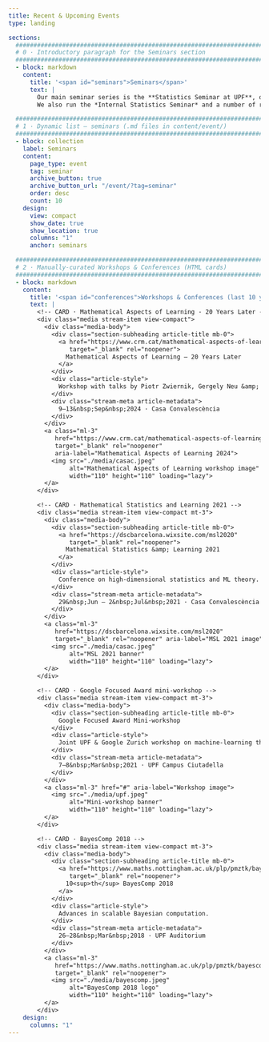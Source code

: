 ```yaml
---
title: Recent & Upcoming Events
type: landing

sections:
  ##############################################################################
  # 0 · Introductory paragraph for the Seminars section
  ##############################################################################
  - block: markdown
    content:
      title: '<span id="seminars">Seminars</span>'
      text: |
        Our main seminar series is the **Statistics Seminar at UPF**, organized by Chiara Amorino and Lorenzo Cappello.  
        We also run the *Internal Statistics Seminar* and a number of reading seminars.

  ##############################################################################
  # 1 · Dynamic list — seminars (.md files in content/event/)
  ##############################################################################
  - block: collection
    label: Seminars
    content:
      page_type: event
      tag: seminar
      archive_button: true
      archive_button_url: "/event/?tag=seminar"
      order: desc
      count: 10
    design:
      view: compact
      show_date: true
      show_location: true
      columns: "1"
      anchor: seminars     

  ##############################################################################
  # 2 · Manually-curated Workshops & Conferences (HTML cards)
  ##############################################################################
  - block: markdown
    content:
      title: '<span id="conferences">Workshops & Conferences (last 10 years)</span>'
      text: |
        <!-- CARD · Mathematical Aspects of Learning - 20 Years Later -->
        <div class="media stream-item view-compact">
          <div class="media-body">
            <div class="section-subheading article-title mb-0">
              <a href="https://www.crm.cat/mathematical-aspects-of-learning-theory/"
                 target="_blank" rel="noopener">
                Mathematical Aspects of Learning — 20 Years Later
              </a>
            </div>
            <div class="article-style">
              Workshop with talks by Piotr Zwiernik, Gergely Neu &amp; others.
            </div>
            <div class="stream-meta article-metadata">
              9–13&nbsp;Sep&nbsp;2024 · Casa Convalescència
            </div>
          </div>
          <a class="ml-3"
             href="https://www.crm.cat/mathematical-aspects-of-learning-theory/"
             target="_blank" rel="noopener"
             aria-label="Mathematical Aspects of Learning 2024">
            <img src="./media/casac.jpeg"
                 alt="Mathematical Aspects of Learning workshop image"
                 width="110" height="110" loading="lazy">
          </a>
        </div>

        <!-- CARD · Mathematical Statistics and Learning 2021 -->
        <div class="media stream-item view-compact mt-3">
          <div class="media-body">
            <div class="section-subheading article-title mb-0">
              <a href="https://dscbarcelona.wixsite.com/msl2020"
                 target="_blank" rel="noopener">
                Mathematical Statistics &amp; Learning 2021
              </a>
            </div>
            <div class="article-style">
              Conference on high-dimensional statistics and ML theory.
            </div>
            <div class="stream-meta article-metadata">
              29&nbsp;Jun – 2&nbsp;Jul&nbsp;2021 · Casa Convalescència
            </div>
          </div>
          <a class="ml-3"
             href="https://dscbarcelona.wixsite.com/msl2020"
             target="_blank" rel="noopener" aria-label="MSL 2021 image">
            <img src="./media/casac.jpeg"
                 alt="MSL 2021 banner"
                 width="110" height="110" loading="lazy">
          </a>
        </div>

        <!-- CARD · Google Focused Award mini-workshop -->
        <div class="media stream-item view-compact mt-3">
          <div class="media-body">
            <div class="section-subheading article-title mb-0">
              Google Focused Award Mini-workshop
            </div>
            <div class="article-style">
              Joint UPF & Google Zurich workshop on machine-learning theory.
            </div>
            <div class="stream-meta article-metadata">
              7–8&nbsp;Mar&nbsp;2021 · UPF Campus Ciutadella
            </div>
          </div>
          <a class="ml-3" href="#" aria-label="Workshop image">
            <img src="./media/upf.jpeg"
                 alt="Mini-workshop banner"
                 width="110" height="110" loading="lazy">
          </a>
        </div>

        <!-- CARD · BayesComp 2018 -->
        <div class="media stream-item view-compact mt-3">
          <div class="media-body">
            <div class="section-subheading article-title mb-0">
              <a href="https://www.maths.nottingham.ac.uk/plp/pmztk/bayescomp/"
                 target="_blank" rel="noopener">
                10<sup>th</sup> BayesComp 2018
              </a>
            </div>
            <div class="article-style">
              Advances in scalable Bayesian computation.
            </div>
            <div class="stream-meta article-metadata">
              26–28&nbsp;Mar&nbsp;2018 · UPF Auditorium
            </div>
          </div>
          <a class="ml-3"
             href="https://www.maths.nottingham.ac.uk/plp/pmztk/bayescomp/"
             target="_blank" rel="noopener">
            <img src="./media/bayescomp.jpeg"
                 alt="BayesComp 2018 logo"
                 width="110" height="110" loading="lazy">
          </a>
        </div>
    design:
      columns: "1"
---
```

